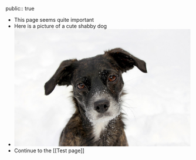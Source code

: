 public:: true

- This page seems quite important
- Here is a picture of a cute shabby dog
- ![dog-316598_1280.jpg](../assets/dog-316598_1280_1690970151376_0.jpg)
- Continue to the [[Test page]]